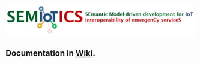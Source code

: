 ![Logo](https://github.com/jonimoreira/SEMIOTICS/blob/master/docs/images/logo_SEMIoTICS.png)

## Documentation in [Wiki](../../wiki).
